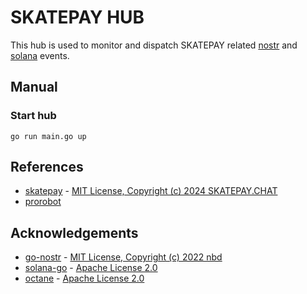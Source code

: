 # SKATEPAY HUB

This hub is used to monitor and dispatch SKATEPAY related [nostr][nostr] and [solana][solana] events. 

## Manual
### Start hub
```
go run main.go up
```

[nostr]: https://github.com/fiatjaf/nostr
[solana]: https://docs.solanalabs.com/cli/install

## References
- [skatepay](https://github.com/SkatePay/skatepay) - [MIT License, Copyright (c) 2024 SKATEPAY.CHAT](https://github.com/SkatePay/skatepay/blob/main/LICENSE)
- [prorobot](https://prorobot.ai)

## Acknowledgements
- [go-nostr](https://github.com/nbd-wtf/go-nostr) - [MIT License, Copyright (c) 2022 nbd](https://github.com/nbd-wtf/go-nostr/blob/master/LICENSE.md)
- [solana-go](https://github.com/gagliardetto/solana-go) - [Apache License 2.0](https://github.com/gagliardetto/solana-go/blob/main/LICENSE)
- [octane](https://github.com/anza-xyz/octane) - [Apache License 2.0](https://github.com/anza-xyz/octane/blob/master/LICENSE)
